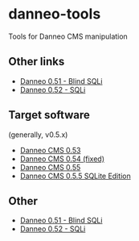 # danneo-tools
Tools for Danneo CMS manipulation

## Other links

* [Danneo 0.51 - Blind SQLi](https://www.exploit-db.com/exploits/5239)  
* [Danneo 0.52 - SQLi](https://packetstormsecurity.com/0908-exploits/danneo052-sql.txt)

## Target software
(generally, v0.5.x)

* [Danneo CMS 0.53](https://archive.org/details/danneo-053)  
* [Danneo CMS 0.54 (fixed)](https://archive.org/details/cms.danneo.0.5.4_fixed)  
* [Danneo CMS 0.55](https://archive.org/details/danneo-0.5.5)  
* [Danneo CMS 0.5.5 SQLite Edition](https://archive.org/details/danneo-055-sqlite)  

## Other

* [Danneo 0.51 - Blind SQLi](https://www.exploit-db.com/exploits/5239)  
* [Danneo 0.52 - SQLi](https://packetstormsecurity.com/0908-exploits/danneo052-sql.txt)
